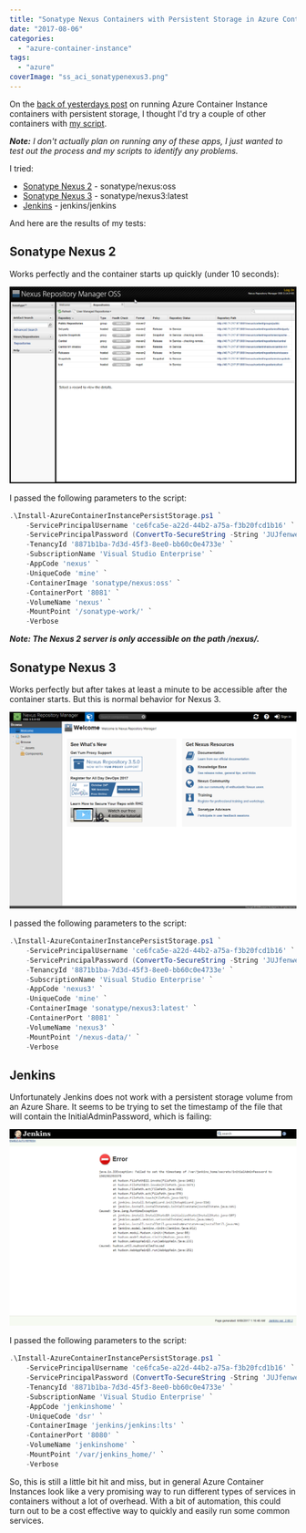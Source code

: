 ```yaml
---
title: "Sonatype Nexus Containers with Persistent Storage in Azure Container Instances"
date: "2017-08-06"
categories:
  - "azure-container-instance"
tags:
  - "azure"
coverImage: "ss_aci_sonatypenexus3.png"
---
```


On the [back of yesterdays post](https://dscottraynsford.wordpress.com/2017/08/05/persistent-storage-in-azure-container-instances/) on running Azure Container Instance containers with persistent storage, I thought I'd try a couple of other containers with [my script](https://dscottraynsford.wordpress.com/2017/08/05/persistent-storage-in-azure-container-instances/).

_**Note:** I don't actually plan on running any of these apps, I just wanted to test out the process and my scripts to identify any problems._

I tried:

- [Sonatype Nexus 2](https://hub.docker.com/r/sonatype/nexus/) - sonatype/nexus:oss
- [Sonatype Nexus 3](https://hub.docker.com/r/sonatype/nexus3/) - sonatype/nexus3:latest
- [Jenkins](https://hub.docker.com/r/jenkins/jenkins/) - jenkins/jenkins

And here are the results of my tests:

## Sonatype Nexus 2

Works perfectly and the container starts up quickly (under 10 seconds):

![ss_aci_sonatypenexus2](/images/ss_aci_sonatypenexus2.png)

I passed the following parameters to the script:


```powershell
.\Install-AzureContainerInstancePersistStorage.ps1 `
    -ServicePrincipalUsername 'ce6fca5e-a22d-44b2-a75a-f3b20fcd1b16' `
    -ServicePrincipalPassword (ConvertTo-SecureString -String 'JUJfenwe89hwNNF723ibw2YBybf238ybflA=' -AsPlainText -Force) `
    -TenancyId '8871b1ba-7d3d-45f3-8ee0-bb60c0e4733e' `
    -SubscriptionName 'Visual Studio Enterprise' `
    -AppCode 'nexus' `
    -UniqueCode 'mine' `
    -ContainerImage 'sonatype/nexus:oss' `
    -ContainerPort '8081' `
    -VolumeName 'nexus' `
    -MountPoint '/sonatype-work/' `
    -Verbose
```

_**Note: The Nexus 2 server is only accessible on the path /nexus/.**_

## Sonatype Nexus 3

Works perfectly but after takes at least a minute to be accessible after the container starts. But this is normal behavior for Nexus 3.

![ss_aci_sonatypenexus3](/images/ss_aci_sonatypenexus3.png)

I passed the following parameters to the script:


```powershell
.\Install-AzureContainerInstancePersistStorage.ps1 `
    -ServicePrincipalUsername 'ce6fca5e-a22d-44b2-a75a-f3b20fcd1b16' `
    -ServicePrincipalPassword (ConvertTo-SecureString -String 'JUJfenwe89hwNNF723ibw2YBybf238ybflA=' -AsPlainText -Force) `
    -TenancyId '8871b1ba-7d3d-45f3-8ee0-bb60c0e4733e' `
    -SubscriptionName 'Visual Studio Enterprise' `
    -AppCode 'nexus3' `
    -UniqueCode 'mine' `
    -ContainerImage 'sonatype/nexus3:latest' `
    -ContainerPort '8081' `
    -VolumeName 'nexus3' `
    -MountPoint '/nexus-data/' `
    -Verbose
```

## Jenkins

Unfortunately Jenkins does not work with a persistent storage volume from an Azure Share. It seems to be trying to set the timestamp of the file that will contain the InitialAdminPassword, which is failing:

![ss_aci_jenkins](/images/ss_aci_jenkins.png)

I passed the following parameters to the script:


```powershell
.\Install-AzureContainerInstancePersistStorage.ps1 `
    -ServicePrincipalUsername 'ce6fca5e-a22d-44b2-a75a-f3b20fcd1b16' `
    -ServicePrincipalPassword (ConvertTo-SecureString -String 'JUJfenwe89hwNNF723ibw2YBybf238ybflA=' -AsPlainText -Force) `
    -TenancyId '8871b1ba-7d3d-45f3-8ee0-bb60c0e4733e' `
    -SubscriptionName 'Visual Studio Enterprise' `
    -AppCode 'jenkinshome' `
    -UniqueCode 'dsr' `
    -ContainerImage 'jenkins/jenkins:lts' `
    -ContainerPort '8080' `
    -VolumeName 'jenkinshome' `
    -MountPoint '/var/jenkins_home/' `
    -Verbose
```

So, this is still a little bit hit and miss, but in general Azure Container Instances look like a very promising way to run different types of services in containers without a lot of overhead. With a bit of automation, this could turn out to be a cost effective way to quickly and easily run some common services.


